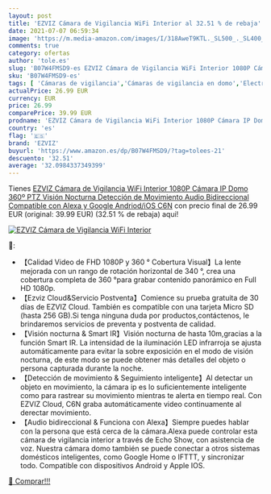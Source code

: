 ```yaml
---
layout: post
title: 'EZVIZ Cámara de Vigilancia WiFi Interior al 32.51 % de rebaja'
date: 2021-07-07 06:59:34
image: 'https://m.media-amazon.com/images/I/318AweT9KTL._SL500_._SL400_.jpg'
comments: true
category: ofertas
author: 'tole.es'
slug: 'B07W4FMSD9-es EZVIZ Cámara de Vigilancia WiFi Interior 1080P Cámara IP...'
sku: 'B07W4FMSD9-es'
tags: [ 'Cámaras de vigilancia','Cámaras de vigilancia en domo','Electrónica','Fotografía y videocámaras','alexa','ezviz', ]
actualPrice: 26.99 EUR
currency: EUR
price: 26.99
comparePrice: 39.99 EUR
prodname: 'EZVIZ Cámara de Vigilancia WiFi Interior 1080P Cámara IP Domo 360º PTZ  Visión Nocturna  Detección de Movimiento  Audio Bidireccional  Compatible con Alexa y Google  Andriod/iOS  C6N'
country: 'es'
flag: '🇪🇸'
brand: 'EZVIZ'
buyurl: 'https://www.amazon.es/dp/B07W4FMSD9/?tag=tolees-21'
descuento: '32.51'
average: '32.0984337349399'
---
```


Tienes [EZVIZ Cámara de Vigilancia WiFi Interior 1080P Cámara IP Domo 360º PTZ  Visión Nocturna  Detección de Movimiento  Audio Bidireccional  Compatible con Alexa y Google  Andriod/iOS  C6N](https://www.amazon.es/dp/B07W4FMSD9/?tag=tolees-21) con precio final de  26.99 EUR (original: 39.99 EUR) (32.51 %  de rebaja) aqui!

[![EZVIZ Cámara de Vigilancia WiFi Interior](https://m.media-amazon.com/images/I/318AweT9KTL._SL500_._SL400_.jpg)](https://www.amazon.es/dp/B07W4FMSD9/?tag=tolees-21)

🔎:

- 【Calidad Video de FHD 1080P y 360 ​​° Cobertura Visual】La lente mejorada con un rango de rotación horizontal de 340 °, crea una cobertura completa de 360 ​​°para grabar contenido panorámico en Full HD 1080p.
- 【Ezviz Cloud&Servicio Postventa】Comience su prueba gratuita de 30 días de EZVIZ Cloud. También es compatible con una tarjeta Micro SD (hasta 256 GB).Si tenga ninguna duda por productos,contáctenos, le brindaremos servicios de preventa y postventa de calidad.
- 【Visión nocturna & Smart IR】Visión nocturna de hasta 10m,gracias a la función Smart IR. La intensidad de la iluminación LED infrarroja se ajusta automáticamente para evitar la sobre exposición en el modo de visión nocturna, de este modo se puede obtener más detalles del objeto o persona capturada durante la noche.
- 【Detección de movimiento & Seguimiento inteligente】Al detectar un objeto en movimiento, la cámara ip es lo suficientemente inteligente como para rastrear su movimiento mientras te alerta en tiempo real. Con EZVIZ Cloud, C6N graba automáticamente video continuamente al derectar movimiento.
- 【Audio bidireccional & Funciona con Alexa】Siempre puedes hablar con la persona que está cerca de la cámara.Alexa puede controlar esta cámara de vigilancia interior a través de Echo Show, con asistencia de voz. Nuestra cámara domo también se puede conectar a otros sistemas domésticos inteligentes, como Google Home o IFTTT, y sincronizar todo. Compatible con dispositivos Android y Apple IOS.

[🛒 Comprar!!!](https://www.amazon.es/dp/B07W4FMSD9/?tag=tolees-21)
